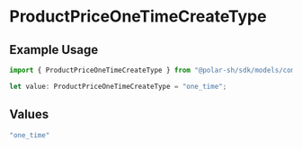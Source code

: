 # ProductPriceOneTimeCreateType

## Example Usage

```typescript
import { ProductPriceOneTimeCreateType } from "@polar-sh/sdk/models/components";

let value: ProductPriceOneTimeCreateType = "one_time";
```

## Values

```typescript
"one_time"
```